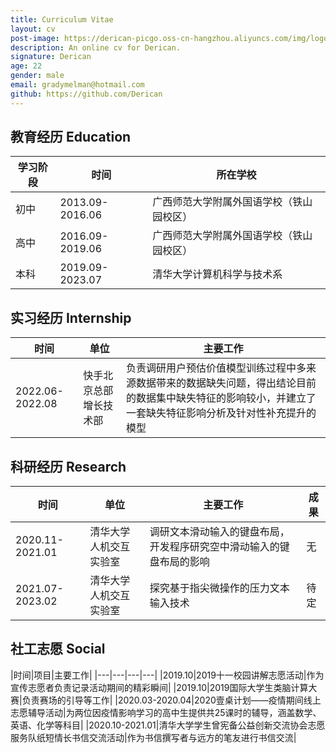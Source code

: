 ```yaml
---
title: Curriculum Vitae
layout: cv
post-image: https://derican-picgo.oss-cn-hangzhou.aliyuncs.com/img/logo.png
description: An online cv for Derican.
signature: Derican
age: 22
gender: male
email: gradymelman@hotmail.com
github: https://github.com/Derican
---
```


## 教育经历 Education

|学习阶段|时间|所在学校|
|---|---|---|
|初中|2013.09-2016.06|广西师范大学附属外国语学校（铁山园校区）|
|高中|2016.09-2019.06|广西师范大学附属外国语学校（铁山园校区）|
|本科|2019.09-2023.07|清华大学计算机科学与技术系|

## 实习经历 Internship

|时间|单位|主要工作|
|---|---|---|
|2022.06-2022.08|快手北京总部增长技术部|负责调研用户预估价值模型训练过程中多来源数据带来的数据缺失问题，得出结论目前的数据集中缺失特征的影响较小，并建立了一套缺失特征影响分析及针对性补充提升的模型|

## 科研经历 Research

|时间|单位|主要工作|成果|
|---|---|---|---|
|2020.11-2021.01|清华大学人机交互实验室|调研文本滑动输入的键盘布局，开发程序研究空中滑动输入的键盘布局的影响|无|
|2021.07-2023.02|清华大学人机交互实验室|探究基于指尖微操作的压力文本输入技术|待定|

## 社工志愿 Social

|时间|项目|主要工作|
|---|---|---|---|
|2019.10|2019十一校园讲解志愿活动|作为宣传志愿者负责记录活动期间的精彩瞬间|
|2019.10|2019国际大学生类脑计算大赛|负责赛场的引导等工作|
|2020.03-2020.04|2020壹桌计划——疫情期间线上志愿辅导活动|为两位因疫情影响学习的高中生提供共25课时的辅导，涵盖数学、英语、化学等科目|
|2020.10-2021.01|清华大学学生曾宪备公益创新交流协会志愿服务队纸短情长书信交流活动|作为书信撰写者与远方的笔友进行书信交流|
